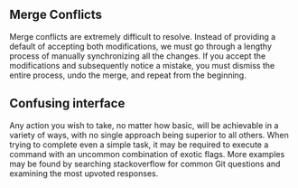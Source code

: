 ## Merge Conflicts

Merge conflicts are extremely difficult to resolve.
Instead of providing a default of accepting both modifications, we must go through a lengthy process of manually synchronizing all the changes.
If you accept the modifications and subsequently notice a mistake, you must dismiss the entire process, undo the merge, and repeat from the beginning.

## Confusing interface

Any action you wish to take, no matter how basic, will be achievable in a variety of ways, with no single approach being superior to all others.
When trying to complete even a simple task, it may be required to execute a command with an uncommon combination of exotic flags.
More examples may be found by searching stackoverflow for common Git questions and examining the most upvoted responses. 
